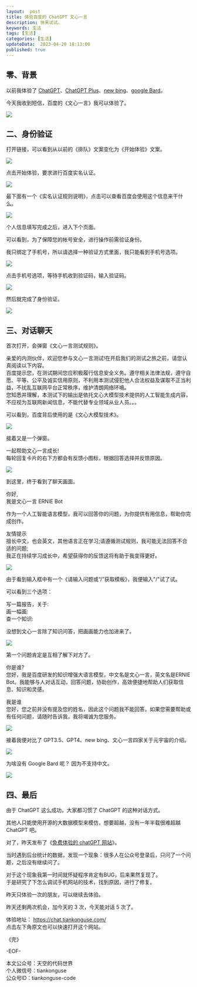 ```yaml
---   
layout:  post  
title: 体验百度的 ChatGPT 文心一言    
description: 快来试试。             
keywords: 生活  
tags: [生活]    
categories: [生活]  
updateData:  2023-04-20 18:13:00  
published: true  
---  
```



## 零、背景  


以前我体验了 [ChatGPT](https://mp.weixin.qq.com/s/jKIxsk7Zw9c50UX6PczUtw)、[ChatGPT Plus](https://mp.weixin.qq.com/s/-KwLEU9xfWJrfF5UeyF03Q)、[new bing](https://mp.weixin.qq.com/s/5FrCP4rV35eXZ9YdZL_DWA)、[google Bard](https://mp.weixin.qq.com/s/NB7dAa0i4GHC9-NvIhrvhQ)。  


今天我收到短信，百度的《文心一言》我可以体验了。  



![](https://res2023.tiankonguse.com/images/2023/04/20/001.png)



## 二、身份验证  


打开链接，可以看到从以前的《排队》文案变化为《开始体验》文案。  


![](https://res2023.tiankonguse.com/images/2023/04/20/002.png)


点击开始体验，要求进行百度实名认证。  


![](https://res2023.tiankonguse.com/images/2023/04/20/003.png)


最下面有一个《实名认证规则说明》，点击可以查看百度会使用这个信息来干什么。  


![](https://res2023.tiankonguse.com/images/2023/04/20/004.png)


个人信息填写完成之后，进入下个页面。  


可以看到，为了保障您的帐号安全，进行操作前需验证身份。  


我只绑定了手机号，所以请选择一种验证方式里面，我只能看到手机号选项。  


![](https://res2023.tiankonguse.com/images/2023/04/20/005.png)


点击手机号选项，等待手机收到验证码，输入验证码。  


![](https://res2023.tiankonguse.com/images/2023/04/20/006.png)


然后就完成了身份验证。  


![](https://res2023.tiankonguse.com/images/2023/04/20/007.png)


## 三、对话聊天



首次打开，会弹窗《文心一言测试规则》。  


亲爱的内测伙伴，欢迎您参与文心一言测试!在开启我们的测试之旅之前，请您认真阅读以下内容。  
百度提示您，在测试期间您应积极履行信息安全义务。遵守相关法律法规，遵守自愿、平等、公平及诚实信用原则，不利用本测试侵犯他人合法权益及谋取不正当利益，不扰乱互联网平台正常秩序，维护清朗网络环境。  
您知悉并理解，本测试下的输出是依托文心大模型技术提供的人工智能生成内容，不应视为互联网新闻信息，不能代替专业领域从业人员。。。  


可以看到，百度背后使用的是《文心大模型技术》。  


![](https://res2023.tiankonguse.com/images/2023/04/20/008.png)


接着又是一个弹窗。  


一起帮助文心一言成长!  
每轮回复卡片的右下方都会有反馈小图标，根据回答选择并反馈原因。  


![](https://res2023.tiankonguse.com/images/2023/04/20/009.png)



到这里，终于看到了聊天画面。  


你好,  
我是文心一言 ERNIE Bot  


作为一个人工智能语言模型，我可以回答你的问题，为你提供有用信息，帮助你完成创作。  


友情提示  
擅长中文，也会英文，其他语言正在学习;请遵循测试规则，我可能无法回答不合适的问题;  
我正在持续学习成长中，希望获得你的反馈这将有助于我变得更好。  


![](https://res2023.tiankonguse.com/images/2023/04/20/010.png)


由于看到输入框中有一个《请输入问题或“/”获取模板》，我便输入"/"试了试。  


可以看到三个选项：  


写一篇报告，关于:  
画一幅画:  
查一个知识:  


没想到文心一言除了知识问答，把画画能力也加进来了。  


![](https://res2023.tiankonguse.com/images/2023/04/20/011.png)



第一个问题肯定是互相了解下对方了。  


你是谁?  
您好，我是百度研发的知识增强大语言模型，中文名是文心一言，英文名是ERNIE Bot。我能够与人对话互动，回答问题，协助创作，高效便捷地帮助人们获取信息、知识和灵感。  


我是谁  
您好，您之前并没有提及您的姓名，因此这个问题我不能回答。如果您需要帮助或有任何问题，请随时告诉我，我将竭诚为您服务。  


![](https://res2023.tiankonguse.com/images/2023/04/20/012.png)



接着我便对比了 GPT3.5、GPT4、new bing、文心一言四家关于元宇宙的介绍。  


![](https://res2023.tiankonguse.com/images/2023/04/20/013.jpeg)



为啥没有 Google Bard 呢？ 因为不支持中文。  


![](https://res2023.tiankonguse.com/images/2023/04/20/014.png)


## 四、最后  


由于 ChatGPT 这么成功，大家都习惯了 ChatGPT 的这种对话方式。  


其他人只能使用开源的大数据模型来模仿，想要超越，没有一年半载很难超越 ChatGPT 吧。  


对了，昨天发布了《[免费体验的 chatGPT 网站](https://mp.weixin.qq.com/s/iHeyK6VYW0H0qggdYUPyRw)》。  


当时遇到后台统计的数据，发现一个现象：很多人在公众号登录后，只问了一个问题，之后没有继续问了。  


对于这个现象我第一时间就怀疑程序肯定有BUG，后来果然复现了。  
于是研究了下怎么调试手机网站的技术，找到原因，进行了修复。  


昨天只体验一次的朋友，可以继续去体验。  


昨天还剩两次机会，加今天的 3 次，今天能对话 5 次了。  


体验地址： https://chat.tiankonguse.com/   
点击左下角原文也可以快速打开这个网站。  



《完》  


-EOF-  



本文公众号：天空的代码世界  
个人微信号：tiankonguse  
公众号ID：tiankonguse-code  
  

